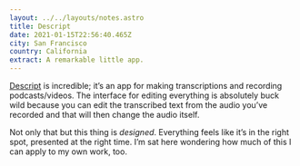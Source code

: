 ```yaml
---
layout: ../../layouts/notes.astro
title: Descript
date: 2021-01-15T22:56:40.465Z
city: San Francisco
country: California
extract: A remarkable little app.
---
```


[Descript](https://www.descript.com/) is incredible; it’s an app for making transcriptions and recording podcasts/videos. The interface for editing everything is absolutely buck wild because you can edit the transcribed text from the audio you’ve recorded and that will then change the audio itself.

Not only that but this thing is _designed_. Everything feels like it’s in the right spot, presented at the right time. I’m sat here wondering how much of this I can apply to my own work, too.

